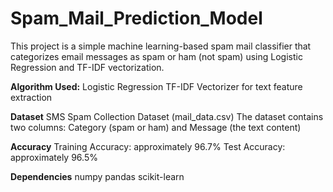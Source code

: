 # Spam_Mail_Prediction_Model
This project is a simple machine learning-based spam mail classifier that categorizes email messages as spam or ham (not spam) using Logistic Regression and TF-IDF vectorization.

**Algorithm Used:**
Logistic Regression
TF-IDF Vectorizer for text feature extraction

**Dataset**
SMS Spam Collection Dataset (mail_data.csv)
The dataset contains two columns: Category (spam or ham) and Message (the text content)

**Accuracy**
Training Accuracy: approximately 96.7%
Test Accuracy: approximately 96.5%

**Dependencies**
numpy
pandas
scikit-learn
